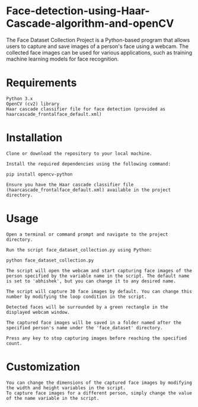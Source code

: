 # Face-detection-using-Haar-Cascade-algorithm-and-openCV
The Face Dataset Collection Project is a Python-based program that allows users to capture and save images of a person's face using a webcam. The collected face images can be used for various applications, such as training machine learning models for face recognition.
# Requirements

    Python 3.x
    OpenCV (cv2) library
    Haar cascade classifier file for face detection (provided as haarcascade_frontalface_default.xml)

# Installation

    Clone or download the repository to your local machine.

    Install the required dependencies using the following command:

    pip install opencv-python

    Ensure you have the Haar cascade classifier file (haarcascade_frontalface_default.xml) available in the project directory.

# Usage

    Open a terminal or command prompt and navigate to the project directory.

    Run the script face_dataset_collection.py using Python:

    python face_dataset_collection.py

    The script will open the webcam and start capturing face images of the person specified by the variable name in the script. The default name is set to 'abhishek', but you can change it to any desired name.

    The script will capture 30 face images by default. You can change this number by modifying the loop condition in the script.

    Detected faces will be surrounded by a green rectangle in the displayed webcam window.

    The captured face images will be saved in a folder named after the specified person's name under the 'face_dataset' directory.

    Press any key to stop capturing images before reaching the specified count.

# Customization

    You can change the dimensions of the captured face images by modifying the width and height variables in the script.
    To capture face images for a different person, simply change the value of the name variable in the script.

